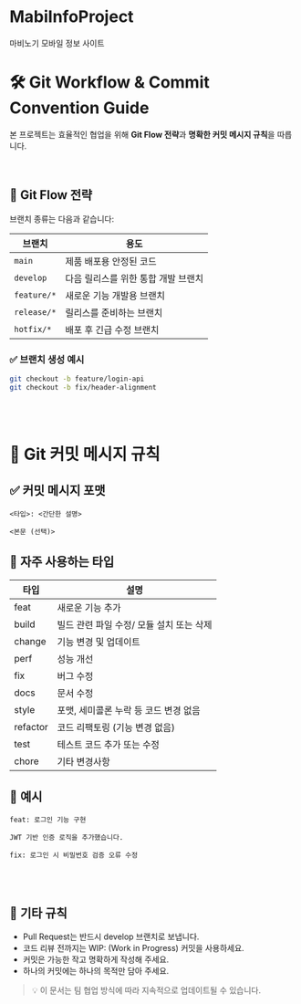 # MabiInfoProject
마비노기 모바일 정보 사이트

# 🛠️ Git Workflow & Commit Convention Guide

본 프로젝트는 효율적인 협업을 위해 **Git Flow 전략**과 **명확한 커밋 메시지 규칙**을 따릅니다.

<br/>

## 🚀 Git Flow 전략

브랜치 종류는 다음과 같습니다:

| 브랜치        | 용도                             |
|---------------|----------------------------------|
| `main`        | 제품 배포용 안정된 코드          |
| `develop`     | 다음 릴리스를 위한 통합 개발 브랜치 |
| `feature/*`   | 새로운 기능 개발용 브랜치        |
| `release/*`   | 릴리스를 준비하는 브랜치         |
| `hotfix/*`    | 배포 후 긴급 수정 브랜치         |

### ✅ 브랜치 생성 예시

```bash
git checkout -b feature/login-api
git checkout -b fix/header-alignment
```

<br/>
<br/>

# 💬 Git 커밋 메시지 규칙

## ✅ 커밋 메시지 포맷

```
<타입>: <간단한 설명>

<본문 (선택)>
```

## 🔖 자주 사용하는 타입

| 타입 | 설명 |
|------|------|
| feat | 새로운 기능 추가 |
| build | 빌드 관련 파일 수정/ 모듈 설치 또는 삭제 |
| change | 기능 변경 및 업데이트 |
| perf | 성능 개선 |
| fix | 버그 수정 |
| docs | 문서 수정 |
| style | 포맷, 세미콜론 누락 등 코드 변경 없음 |
| refactor | 코드 리팩토링 (기능 변경 없음) |
| test | 테스트 코드 추가 또는 수정 |
| chore | 기타 변경사항 |

## 📝 예시

```
feat: 로그인 기능 구현

JWT 기반 인증 로직을 추가했습니다.
```

```
fix: 로그인 시 비밀번호 검증 오류 수정
```
<br/>
<br/>

## 📌 기타 규칙

- Pull Request는 반드시 develop 브랜치로 보냅니다.
- 코드 리뷰 전까지는 WIP: (Work in Progress) 커밋을 사용하세요.
- 커밋은 가능한 작고 명확하게 작성해 주세요.
- 하나의 커밋에는 하나의 목적만 담아 주세요.

> 💡 이 문서는 팀 협업 방식에 따라 지속적으로 업데이트될 수 있습니다.
